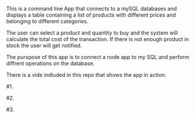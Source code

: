 This is a command line App that connects to a mySQL databases and displays a table containing a list of products with different prices and belonging to different categories.

The user can select a product and quantity to buy and the system will calculate the total cost of the transaction. If there is not enough product in stock the user will get notified. 

The purspose of this app is to connect a node app to my SQL and perform diffrent operations on the database. 

There is a vide indluded in this repo that shows the app in action.

#1.



#2.

#3.